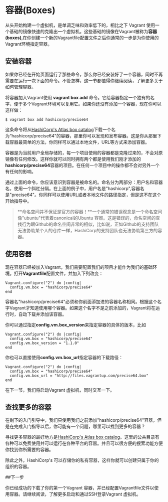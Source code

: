 # 容器(Boxes)

从头开始构建一个虚拟机，是单调乏味和效率低下的，相比之下 Vagrant 使用一个基础的镜像快速的克隆出一个虚拟机。这些基础的镜像在Vagrant被称为**容器(boxes)**,在你创建一个新的Vagrantfile配置文件之后你通常的一步是为你使用的Vagrant环境指定容器。

## 安装容器

如果你已经在开始页面运行了那些命令，那么你已经安装好了一个容器，同时不再需要在运行一次下面的命令。不管怎样，这一节都值得你继续阅读，了解更多关于如何管理容器。

将容器加入Vagrant使用 **vagrant box add** 命令。它给容器指定一个独有的名字，便于多个Vagrant环境可以复用它。如果你还没有添加一个容器，现在你可以这样做：

```shell
$ vagrant box add hashicorp/precise64
```

这条命令将从[HashiCorp's Atlas box catalog](https://atlas.hashicorp.com/boxes/search)下载一个名为“hashicorp/precise64"的容器，那里你可以发现和发布容器。这是你从那里下载容器最简单的方法，你同样可以通过本地文件，URL等方式来添加容器。

容器是为当前用户全局存储的，每一个项目使用的容器都是克隆过来的，不会对原镜像有任何修改。这样你就可以同时拥有两个都是使用我们刚才添加的**hashicorp/precise64**容器的项目。在任何一个项目中的操作都不会对另外一个有任何的影响。

通过上面的命令，你应该意识到容器是被命名的。命名分为两部分：用户名和容器名，使用一个斜杠分隔。在上面的例子中，用户名是"hashicorp",容器名是"precise64"。你同样可以使用URL或者本地文件的路径指定，但是这不在这个开始指导中。

> **命名空间并不保证是官方的容器！**一个通常的错误观念是一个命名空间像"ubuntu"代表着canonical的Ubuntu 容器。这是错误的，命名空间的查找行为跟Github的命名空间非常的相似，比如说，正如Github的支持团队无法协助某个人的仓库一样，HashiCorp的支持团队也无法协助第三方的容器。

## 使用容器

现在容器已经被加入Vagrant，我们需要配置我们的项目才能作为我们的基础环境。打开**Vagrantfile**配置文件，并加入下列改变：

```
Vagrant.configure("2") do |config|
  config.vm.box = "hashicorp/precise64"
end
```

容器名"hashicorp/precise64"必须和你前面添加进的容器名称相同。根据这个名字Vagrant才知道使用哪个容器。如果这个名字不是之前添加的，Vagrant将在运行时，自动下载并添加该容器。

你可以通过指定**config.vm.box_version**来指定容器的具体的版本，比如

```
Vagrant.configure("2") do |config|
  config.vm.box = "hashicorp/precise64"
  config.vm.box_version = "1.1.0"
end
```

你也可以直接使用**config.vm.box_url**指定容器的下载路径：

```
Vagrant.configure("2") do |config|
  config.vm.box = "hashicorp/precise64"
  config.vm.box_url = "http://files.vagrantup.com/precise64.box"
end
```

在下一节，我们将启动Vagrant 虚拟机，同时交互一下。

## 查找更多的容器

在剩下的入门引导中，我们只使用我们之前添加"hashicorp/precise64"容器，但是在完成入门指导以后，你可能有一个问题，哪里可以找到更多的容器？

 寻找更多容器的最好地方是[HashiCorp's Atlas box catalog](https://atlas.hashicorp.com/boxes/search)。这里的公共目录有各种可以免费使用并可以运行在各种平台的容器。并且可以很方便的搜索功能方便你找到你所需要的容器。

除此之外，HashiCorp's 可以存储你的私有容器，这样你就可以创建只属于你的组织的容器。

##下一步

你已经成功的下载了你的第一个Vagrant 容器，并已经配置Vagrantfile文件以使用容器。请继续阅读，了解更多启动和通过SSH登录Vagrant 虚拟机。